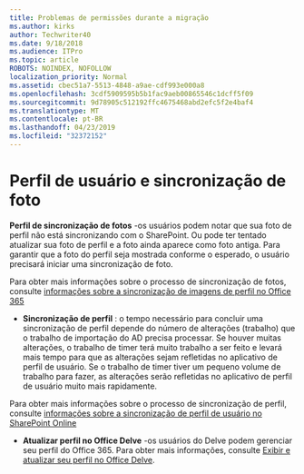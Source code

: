 ```yaml
---
title: Problemas de permissões durante a migração
ms.author: kirks
author: Techwriter40
ms.date: 9/18/2018
ms.audience: ITPro
ms.topic: article
ROBOTS: NOINDEX, NOFOLLOW
localization_priority: Normal
ms.assetid: cbec51a7-5513-4848-a9ae-cdf993e000a8
ms.openlocfilehash: 3cdf5909595b5b1fac9aeb00865546c1dcff5f09
ms.sourcegitcommit: 9d78905c512192ffc4675468abd2efc5f2e4baf4
ms.translationtype: MT
ms.contentlocale: pt-BR
ms.lasthandoff: 04/23/2019
ms.locfileid: "32372152"
---
```

# <a name="user-profile-and-photo-synchronization"></a>Perfil de usuário e sincronização de foto

 **Perfil de sincronização de fotos** -os usuários podem notar que sua foto de perfil não está sincronizando com o SharePoint. Ou pode ter tentado atualizar sua foto de perfil e a foto ainda aparece como foto antiga. Para garantir que a foto do perfil seja mostrada conforme o esperado, o usuário precisará iniciar uma sincronização de foto. 
  
Para obter mais informações sobre o processo de sincronização de fotos, consulte [informações sobre a sincronização de imagens de perfil no Office 365](https://go.microsoft.com/fwlink/?linkid=2022634)
  
- **Sincronização de perfil** : o tempo necessário para concluir uma sincronização de perfil depende do número de alterações (trabalho) que o trabalho de importação do AD precisa processar. Se houver muitas alterações, o trabalho de timer terá muito trabalho a ser feito e levará mais tempo para que as alterações sejam refletidas no aplicativo de perfil de usuário. Se o trabalho de timer tiver um pequeno volume de trabalho para fazer, as alterações serão refletidas no aplicativo de perfil de usuário muito mais rapidamente. 
  
Para obter mais informações sobre o processo de sincronização de perfil, consulte [informações sobre a sincronização de perfil de usuário no SharePoint Online](https://go.microsoft.com/fwlink/?linkid=2022639)
    
- **Atualizar perfil no Office Delve** -os usuários do Delve podem gerenciar seu perfil do Office 365. Para obter mais informações, consulte [Exibir e atualizar seu perfil no Office Delve](https://support.office.com/article/View-and-update-your-profile-in-Office-Delve-4e84343b-eedf-45a1-aeb9-8627ccca14ba).
    

